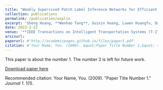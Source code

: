 ```yaml
---
title: "Weakly Supervised Patch Label Inference Networks for Efficient Pavement Distress Detection and Recognition in the Wild"
collection: publications
permalink: /publication/wsplin
excerpt: 'Sheng Huang, **Wenhao Tang**, Guixin Huang, Luwen Huangfu, Dan Yang.'
date: 2023-2-22
venue: '**IEEE Transactions on Intelligent Transportation Systems (T-ITS) 2023** [pdf](https://ieeexplore.ieee.org/abstract/document/10050387) [arxiv](https://arxiv.org/abs/2005.13298) [code](https://github.com/DearCaat/WSPLIN)'
arxivurl: 
paperurl: #'http://academicpages.github.io/files/paper1.pdf'
citation: #'Your Name, You. (2009). &quot;Paper Title Number 1.&quot; <i>Journal 1</i>. 1(1).'
---
```

This paper is about the number 1. The number 2 is left for future work.

[Download paper here](http://academicpages.github.io/files/paper1.pdf)

Recommended citation: Your Name, You. (2009). "Paper Title Number 1." <i>Journal 1</i>. 1(1).